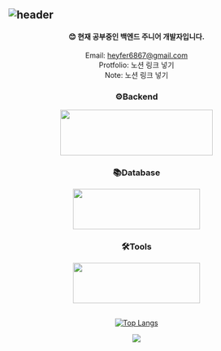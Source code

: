 ## ![header](https://capsule-render.vercel.app/api?type=venom&color=auto&height=180&section=header&text=Backend/Jieun&fontSize=90)
<div align=center>

  #### 😊 현재 공부중인 백엔드 주니어 개발자입니다.

Email: heyfer6867@gmail.com   
Protfolio: 노션 링크 넣기   
Note: 노션 링크 넣기

### ⚙️Backend
 <img src="https://github.com/user-attachments/assets/b2cabda7-3213-44d0-a346-6bc2b50df55d" width="300" height="90"/>



### 📚Database   
 <img src="https://github.com/user-attachments/assets/f765c92c-4911-4d31-a8f0-681024fd3e0c" width="250" height="80"/>



### 🛠️Tools
 <img src="https://github.com/user-attachments/assets/7bb4b297-4db2-48bb-a384-da769f357e4b" width="250" height="80"/>

##
[![Top Langs](https://github-readme-stats.vercel.app/api/top-langs/?username=Jajaknamu&layout=compact)](https://github.com/anuraghazra/github-readme-stats)

<a href="https://hits.seeyoufarm.com"><img src="https://hits.seeyoufarm.com/api/count/incr/badge.svg?url=https%3A%2F%2Fgithub.com%2FJajaknamu%2Fhit-counter&count_bg=%23000000&title_bg=%23000000&icon=github.svg&icon_color=%23FFFFFF&title=hits%21&edge_flat=true"/></a>
</div>

